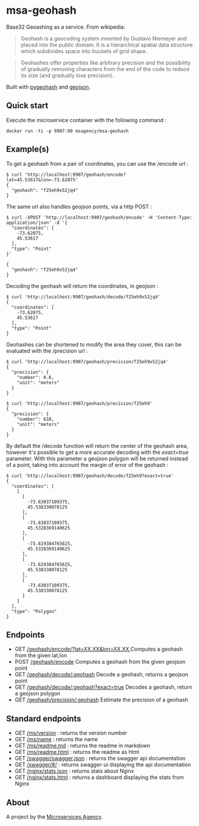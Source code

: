 
# msa-geohash

Base32 Geoashing as a service. From wikipedia:

> Geohash is a geocoding system invented by Gustavo Niemeyer and placed into the public domain. It is a hierarchical spatial data structure which subdivides space into buckets of grid shape.

> Geohashes offer properties like arbitrary precision and the possibility of gradually removing characters from the end of the code to reduce its size (and gradually lose precision).

Built with [pygeohash](https://pypi.python.org/pypi/pygeohash) and [geojson](https://pypi.python.org/pypi/geojson).

## Quick start

Execute the microservice container with the following command :

    docker run -ti -p 9907:80 msagency/msa-geohash

## Example(s)

To get a geohash from a pair of coordinates, you can use the /encode url :

    $ curl 'http://localhost:9907/geohash/encode?lat=45.53617&lon=-73.62075'
    {
      "geohash": "f25eh9x52jq4"
    }

The same url also handles geojson points, via a http POST :

    $ curl -XPOST 'http://localhost:9907/geohash/encode' -H 'Content-Type: application/json' -d '{
      "coordinates": [
        -73.62075,
        45.53617
      ],
      "type": "Point"
    }'

    {
      "geohash": "f25eh9x52jq4"
    }

Decoding the geohash will return the coordinates, in geojson :

    $ curl 'http://localhost:9907/geohash/decode/f25eh9x52jq4'
    {
      "coordinates": [
        -73.62075,
        45.53617
      ],
      "type": "Point"
    }

Geohashes can be shortened to modify the area they cover, this can be evaluated with the /precision url :

    $ curl 'http://localhost:9907/geohash/precision/f25eh9x52jq4'
    {
      "precision": {
        "number": 0.6,
        "unit": "meters"
      }
    }

    $ curl 'http://localhost:9907/geohash/precision/f25eh9'
    {
      "precision": {
        "number": 610,
        "unit": "meters"
      }
    }

By default the /decode function will return the center of the geohash area, however it's possible to get a more accurate decoding with the *exact=true* parameter. With this parameter a geojson polygon will be returned instead of a point, taking into account the margin of error of the geohash :

    $ curl 'http://localhost:9907/geohash/decode/f25eh9?exact=true'
    {
      "coordinates": [
        [
          [
            -73.63037109375,
            45.538330078125
          ],
          [
            -73.63037109375,
            45.5328369140625
          ],
          [
            -73.619384765625,
            45.5328369140625
          ],
          [
            -73.619384765625,
            45.538330078125
          ],
          [
            -73.63037109375,
            45.538330078125
          ]
        ]
      ],
      "type": "Polygon"
    }


## Endpoints

- GET [/geohash/encode/?lat=XX.XX&lon=XX.XX ](/geohash/encode?lat=45.53617&lon=-73.62075) Computes a geohash from the given lat,lon
- POST [/geohash/encode]() Computes a geohash from the given geojson point
- GET  [/geohash/decode/:geohash](/geohash/decode/f25eh9x52jq4) Decode a geohash, returns a geojson point
- GET  [/geohash/decode/:geohash?exact=true](/geohash/decode/f25eh9x52jq4) Decodes a geohash, return a geojson polygon
- GET  [/geohash/precision/:geohash](/geohash/precision/f25eh9x52jq4) Estimate the precision of a geohash

## Standard endpoints

- GET [/ms/version](/ms/version) : returns the version number
- GET [/ms/name](/ms/name) : returns the name
- GET [/ms/readme.md](/ms/readme.md) : returns the readme in markdown
- GET [/ms/readme.html](/ms/readme.html) : returns the readme as html
- GET [/swagger/swagger.json](/swagger/swagger.json) : returns the swagger api documentation
- GET [/swagger/#/](/swagger/#/) : returns swagger-ui displaying the api documentation
- GET [/nginx/stats.json](/nginx/stats.json) : returns stats about Nginx
- GET [/nginx/stats.html](/nginx/stats.html) : returns a dashboard displaying the stats from Nginx

## About

A project by the [Microservices Agency](http://microservices.agency).
